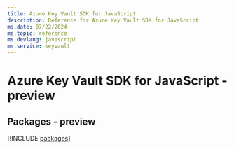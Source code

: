 ```yaml
---
title: Azure Key Vault SDK for JavaScript
description: Reference for Azure Key Vault SDK for JavaScript
ms.date: 07/22/2024
ms.topic: reference
ms.devlang: javascript
ms.service: keyvault
---
```

# Azure Key Vault SDK for JavaScript - preview
## Packages - preview
[!INCLUDE [packages](key-vault-index.md)]